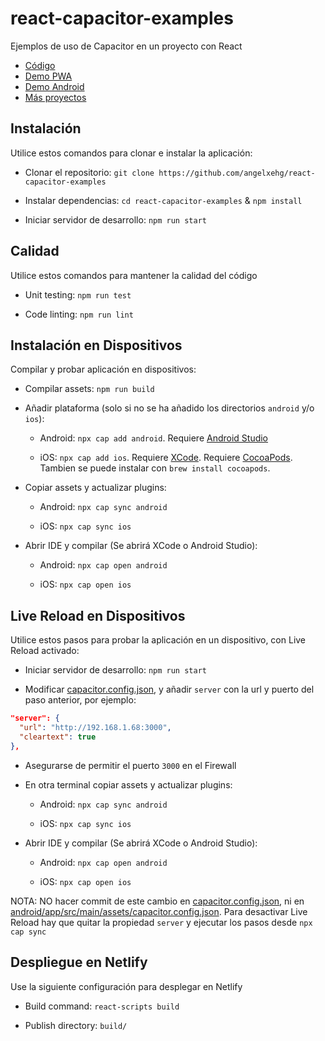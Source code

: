 # react-capacitor-examples

Ejemplos de uso de Capacitor en un proyecto con React

- [Código](https://github.com/angelxehg/react-capacitor-examples)
- [Demo PWA](https://react-capacitor-examples.netlify.app/)
- [Demo Android](https://github.com/angelxehg/react-capacitor-examples/releases)
- [Más proyectos](https://angelxehg.com/projects)

## Instalación

Utilice estos comandos para clonar e instalar la aplicación:

- Clonar el repositorio: `git clone https://github.com/angelxehg/react-capacitor-examples`

- Instalar dependencias: `cd react-capacitor-examples` & `npm install`

- Iniciar servidor de desarrollo: `npm run start`

## Calidad

Utilice estos comandos para mantener la calidad del código

- Unit testing: `npm run test`

- Code linting: `npm run lint`

## Instalación en Dispositivos

Compilar y probar aplicación en dispositivos:

- Compilar assets: `npm run build`

- Añadir plataforma (solo si no se ha añadido los directorios `android` y/o `ios`):

  - Android: `npx cap add android`. Requiere [Android Studio](https://developer.android.com/studio/)

  - iOS: `npx cap add ios`. Requiere [XCode](https://developer.apple.com/xcode/). Requiere [CocoaPods](https://guides.cocoapods.org/using/getting-started.html#installation). Tambien se puede instalar con `brew install cocoapods`.

- Copiar assets y actualizar plugins:

  - Android: `npx cap sync android`

  - iOS: `npx cap sync ios`

- Abrir IDE y compilar (Se abrirá XCode o Android Studio):

  - Android: `npx cap open android`

  - iOS: `npx cap open ios`

## Live Reload en Dispositivos

Utilice estos pasos para probar la aplicación en un dispositivo, con Live Reload activado:

- Iniciar servidor de desarrollo: `npm run start`

- Modificar [capacitor.config.json](./capacitor.config.json), y añadir `server` con la url y puerto del paso anterior, por ejemplo:

```json
"server": {
  "url": "http://192.168.1.68:3000",
  "cleartext": true
},
```

- Asegurarse de permitir el puerto `3000` en el Firewall

- En otra terminal copiar assets y actualizar plugins:

  - Android: `npx cap sync android`

  - iOS: `npx cap sync ios`

- Abrir IDE y compilar (Se abrirá XCode o Android Studio):

  - Android: `npx cap open android`

  - iOS: `npx cap open ios`

NOTA: NO hacer commit de este cambio en [capacitor.config.json](./capacitor.config.json), ni en [android/app/src/main/assets/capacitor.config.json](./android/app/src/main/assets/capacitor.config.json). Para desactivar Live Reload hay que quitar la propiedad `server` y ejecutar los pasos desde `npx cap sync`

## Despliegue en Netlify

Use la siguiente configuración para desplegar en Netlify

- Build command: `react-scripts build`

- Publish directory: `build/`
